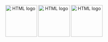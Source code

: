 <p align="center">
  <a target="blank"><img src="https://upload.wikimedia.org/wikipedia/commons/thumb/6/61/HTML5_logo_and_wordmark.svg/260px-HTML5_logo_and_wordmark.svg.png" width="100" alt="HTML logo" /></a>
  <a target="blank"><img src="30px" src="https://1000logos.net/wp-content/uploads/2020/09/CSS-Logo.png" width="100" alt="HTML logo" /></a>
  <a target="blank"><img src="https://getbootstrap.com/docs/5.3/assets/brand/bootstrap-logo-shadow.png" width="100" alt="HTML logo" /></a>
</p>




